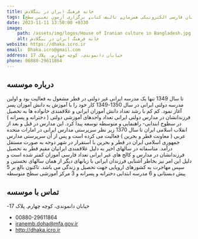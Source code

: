 ```yaml
---
title: خانه فرهنگ ایران در بنگلادش 
tags: [آموزش زبان فارسی حضوری, آموزش زبان فارسی الکترونیکی همزمان, تالیف کتاب, برگزاری آزمون تعیین سطح]
date: 2023-11-11 13:50:00 +0330
image: 
    path: /assets/img/logos/House of Iranian culture in Bangladesh.jpg
    alt: خانه فرهنگ ایران در بنگلادش
website: https://dhaka.icro.ir
email: 	Dhaka.icro@gmail.com
address: خیابان دانموندی، کوچه چهارم. پلاک 17
phone: 00880-29611864
---
```


## درباره موسسه
تا سال 1349 تنها یک مدرسه ایرانی غیر دولتی در قطر مشغول به فعالیت بود و اولین مدرسه دولتی ایرانی در سال 1350-1349 کار خود را با آموزش به دانش آموزان پسر آغاز نمود. کم کم با رشد تعداد دانش آموزان ایرانی و علاقمندی خانواده ها به تحصیل فرزندانشان در مدارس دولتی ایرانی تعداد واحدهای آموزشی دولتی ( دخترانه و پسرانه ) در سطوح ابتدایی- راهنمایی و متوسطه توسعه پیدا کرد. این مدارس در قبل و بعد از انقلاب اسلامی ایران تا سال 1370 زیر نظر سرپرستی مدارس ایرانی در امارات متحده عربی ( معاونت قطر و بحرین ) فعالیت می کرده است و پس از آن سرپرستی مدارس جمهوری اسلامی ایران در قطر و بحرین با استقرار در شهر دوحه به صورت مستقل درآمد.
متاسفانه در سالهای اخیر به دلیل علاقمندی ایرانیان مقیم قطر به تحصیل فرزندانشان در مدارس و کالج های غیر ایرانی تعداد فارسی آموزان کمتر شده است و دلیل این امر نیز بخاطر آشنایی فرزندان ایرانی با زبانهای دیگر از همان سالهای نخستین و سپس مهاجرت به کشورهای اروپایی جهت تحصیل و زندگی می باشد.
تاکنون بالغ بر 5 پیش دبستانی و 6 مدرسه ابتدایی دخترانه و پسرانه و 3 مرکز آموزشی سطح متوسطه

## تماس با موسسه
-خیابان دانموندی، کوچه چهارم. پلاک 17
- 00880-29611864
- iranemb.doha@mfa.gov.ir
- http://dhaka.icro.ir
